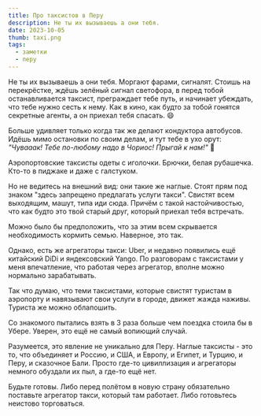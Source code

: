 ```yaml
---
title: Про таксистов в Перу
description: Не ты их вызываешь а они тебя.
date: 2023-10-05
thumb: taxi.png
tags:
  - заметки
  - перу
---
```


Не ты их вызываешь а они тебя. Моргают фарами, сигналят. Стоишь на перекрёстке, ждёшь зелёный сигнал светофора, в перед тобой останавливается таксист, преграждает тебе путь, и начинает убеждать, что тебе нужно сесть к нему. Как в кино, как будто за тобой гонятся секретные агенты, а он приехал тебя спасать. 😄

Больше удивляет только когда так же делают кондуктора автобусов. Идёшь мимо остановки по своим делам, и тут тебе в ухо орут: _"Чувааак! Тебе по-любому надо в Чориос! Прыгай к нам!"_ 🤦

Аэропортовские таксисты одеты с иголочки. Брючки, белая рубашечка. Кто-то в пиджаке и даже с галстуком.

Но не ведитесь на внешний вид: они такие же наглые. Стоят прям под знаком "здесь запрещено предлагать услуги такси". Свистят всем выходящим, машут, типа иди сюда. Причём с такой настойчивостью, что как будто это твой старый друг, который приехал тебя встречать.

Можно было бы предположить, что за этим всем скрывается необходимость кормить семью. Наверное, это так.

Однако, есть же агрегаторы такси: Uber, и недавно появились ещё китайский DiDi и яндексовский Yango. По разговорам с таксистами у меня впечатление, что работая через агрегатор, вполне можно нормально зарабатывать.

Так что думаю, что теми таксистами, которые свистят туристам в аэропорту и навязывают свои услуги в городе, движет жажда наживы. Туриста же можно облапошить.

Со знакомого пытались взять в 3 раза больше чем поездка стоила бы в Убере. Уверен, это ещё не самый вопиющий случай.

Разумеется, это явление не уникально для Перу. Наглые таксисты - это то, что объединяет и Россию, и США, и Европу, и Египет, и Турцию, и Перу, и сказочное Бали. Просто где-то цивиллизация и агрегаторы немного обуздали их пыл, а где-то ещё нет.

Будьте готовы. Либо перед полётом в новую страну обязательно поставьте агрегатор такси, который там работает. Либо готовьтесь неистово торговаться.
